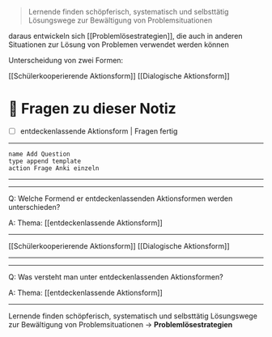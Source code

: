 > Lernende finden schöpferisch, systematisch und selbsttätig Lösungswege zur Bewältigung von Problemsituationen

daraus entwickeln sich [[Problemlösestrategien]], die auch in anderen Situationen zur Lösung von Problemen verwendet werden können

Unterscheidung von zwei Formen:

[[Schülerkooperierende Aktionsform]]
[[Dialogische Aktionsform]]

# 🔎 Fragen zu dieser Notiz

- [ ] entdeckenlassende Aktionsform  | Fragen fertig

---

```button
name Add Question
type append template
action Frage Anki einzeln
```
___
---

Q: Welche Formend er entdeckenlassenden Aktionsformen werden unterschieden?
 
A:  Thema: [[entdeckenlassende Aktionsform]] 
________
[[Schülerkooperierende Aktionsform]]
[[Dialogische Aktionsform]]
<!--ID: 1711732030780-->



___
---

Q: Was versteht man unter entdeckenlassenden Aktionsformen?

A:  Thema: [[entdeckenlassende Aktionsform]] 
________
Lernende finden schöpferisch, systematisch und selbsttätig Lösungswege zur Bewältigung von Problemsituationen → __Problemlösestrategien__
<!--ID: 1711732030787-->








